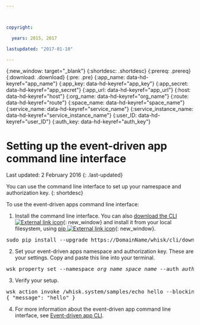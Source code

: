 ```yaml
---



copyright:

  years: 2015, 2017

lastupdated: "2017-01-10"

---
```


{:new_window: target="_blank"}
{:shortdesc: .shortdesc}
{:prereq: .prereq}
{:download: .download}
{:pre: .pre}
{:app_name: data-hd-keyref="app_name"}
{:app_key: data-hd-keyref="app_key"}
{:app_secret: data-hd-keyref="app_secret"}
{:app_url: data-hd-keyref="app_url"}
{:host: data-hd-keyref="host"}
{:org_name: data-hd-keyref="org_name"}
{:route: data-hd-keyref="route"}
{:space_name: data-hd-keyref="space_name"}
{:service_name: data-hd-keyref="service_name"}
{:service_instance_name: data-hd-keyref="service_instance_name"}
{:user_ID: data-hd-keyref="user_ID"}
{:auth_key: data-hd-keyref="auth_key"}

# Setting up the event-driven app command line interface
Last updated: 2 February 2016
{: .last-updated}

You can use the command line interface to set up your namespace and authorization key.
{: shortdesc}

To use the event-driven apps command line interface:

1. Install the command line interface. You can also [download the CLI ![External link icon](../icons/launch-glyph.svg "External link icon")](https://{DomainName}/whisk/cli/download){: new_window}  and install it from your local filesystem, using [pip ![External link icon](../icons/launch-glyph.svg "External link icon")](https://pip.pypa.io/en/stable/){: new_window}.

  <pre class="pre">sudo pip install --upgrade https://<span class="keyword" data-hd-keyref="DomainName">DomainName</span>/whisk/cli/download</pre>

2. Set your event-driven apps namespace and authorization key. These are your settings. Copy and paste this line into your terminal.

  <pre class="pre">wsk property set --namespace <var class="keyword varname" data-hd-keyref="org_name">org_name</var>_<var class="keyword varname" data-hd-keyref="space_name">space_name</var> --auth <var class="keyword varname" data-hd-keyref="auth_key">authuorization_key</var></pre>

3. Verify your setup.

  <pre class="pre">wsk action invoke /whisk.system/samples/echo hello --blocking
{ "message": "hello" }
</pre>

4. For more information about the event-driven app command line interface, see [Event-driven app CLI](/docs/cli/plugins/eventdrivenapps/index.html).
